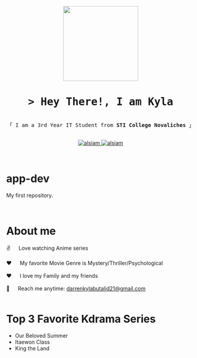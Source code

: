 <div id="header" align="center">
  <img src="https://media.giphy.com/media/INd63Bonea3kgC68D5/giphy.gif" width="200"/>
</div>

<!-- Intro  -->
<h1 align="center">
        <samp>&gt; Hey There!, I am Kyla
</h1>

<p align="center"> 
  <samp>
    </a>
    <br>
    「 I am a 3rd Year IT Student from <b>STI College Novaliches</b> 」
    <br>
    <br>
  </samp>
</p>

<p align="center">
  <a href="https://www.instagram.com/kylbtld/" target="_blank">
  <img src="https://img.shields.io/badge/Instagram-fe4164?style=for-the-badge&logo=instagram&logoColor=white" alt="alsiam" />
 </a> 
 <a href="https://www.facebook.com/idgas.idgaf.00" target="_blank">
  <img src="https://img.shields.io/badge/Facebook-20BEFF?&style=for-the-badge&logo=facebook&logoColor=white" alt="alsiam"  />
  </a> 
</p>
</p>
<br />


# app-dev
My first repository.

<br/>

<!-- About Section -->
 # About me
 
<p>

 ✌️ &emsp; Love watching Anime series <br/><br/>
 ❤️ &emsp; My favorite Movie Genre is Mystery/Thriller/Psychological<br/><br/>
 ❤️ &emsp; I love my Family and my friends<br/><br/>
 📧 &emsp; Reach me anytime: darrenkylabutalid21@gmail.com<br/><br/>

</p>


# **Top 3 Favorite Kdrama Series**
- Our Beloved Summer
- Itaewon Class
- King the Land
